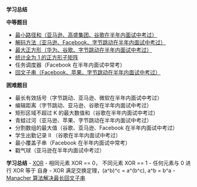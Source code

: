 **学习总结**

**中等题目**
- [最小路径和（亚马逊、高盛集团、谷歌在半年内面试中考过）](minPathSum.py)
- [解码方法（亚马逊、Facebook、字节跳动在半年内面试中考过）](numDecodings.py)
- [最大正方形（华为、谷歌、字节跳动在半年内面试中考过）](maximalSquare.py)
- [统计全为 1 的正方形子矩阵](countSquares.py)  
- 任务调度器（Facebook 在半年内面试中常考）
- [回文子串（Facebook、苹果、字节跳动在半年内面试中考过）](countSubstrings.py)

**困难题目**
- 最长有效括号（字节跳动、亚马逊、微软在半年内面试中考过）
- 编辑距离（字节跳动、亚马逊、谷歌在半年内面试中考过）
- 矩形区域不超过 K 的最大数值和（谷歌在半年内面试中考过）
- 青蛙过河（亚马逊、苹果、字节跳动在半年内面试中考过）
- 分割数组的最大值（谷歌、亚马逊、Facebook 在半年内面试中考过）
- 学生出勤记录 II （谷歌在半年内面试中考过）
- 最小覆盖子串（Facebook 在半年内面试中常考）
- 戳气球（亚马逊在半年内面试中考过）

**学习总结**
    - [XOR](find_missing_number.py)
        - 相同元素 XOR == 0， 不同元素 XOR == 1
        - 任何元素与 0 进行 XOR 等于 自身
        - XOR 满足交换定理，(a^b)^c = a^(b^c),   a^b = b^a
    - [Manacher 算法解决最长回文子串](manacher.py)
